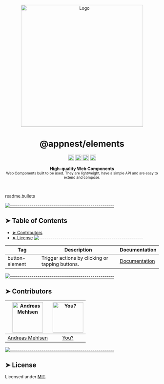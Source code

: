 <p align="center">
  <img src="https://raw.githubusercontent.com/andreasbm/elements/master/assets/logo-text.png?token=AF-iBbtFwTGmTCr-w-ZKDUg3jJVXROsJks5ceq82wA%3D%3D" alt="Logo" width="400" height="auto" />
</p>
<h1 align="center">@appnest/elements</h1>
<p align="center">
		<a href="https://npmcharts.com/compare/@appnest/elements?minimal=true"><img alt="Downloads per month" src="https://img.shields.io/npm/dm/@appnest/elements.svg" height="20"/></a>
<a href="https://www.npmjs.com/package/@appnest/elements"><img alt="NPM Version" src="https://img.shields.io/npm/v/@appnest/elements.svg" height="20"/></a>
<a href="https://david-dm.org/andreasbm/elements"><img alt="Dependencies" src="https://img.shields.io/david/andreasbm/elements.svg" height="20"/></a>
<a href="https://github.com/andreasbm/elements/graphs/contributors"><img alt="Contributors" src="https://img.shields.io/github/contributors/andreasbm/elements.svg" height="20"/></a>
	</p>

<p align="center">
  <b>High-quality Web Components</b></br>
  <sub>Web Components built to be used. They are lightweight, have a simple API and are easy to extend and compose.<sub>
</p>

<br />

readme.bullets

[![-----------------------------------------------------](https://raw.githubusercontent.com/andreasbm/readme/master/assets/lines/grass.png)](#table-of-contents)

## ➤ Table of Contents

* [➤ Contributors](#-contributors)
* [➤ License](#-license)
![-----------------------------------------------------](https://raw.githubusercontent.com/andreasbm/readme/master/assets/lines/grass.png)

| Tag | Description | Documentation |
| ------- | ------- | ------- |
| button-element | Trigger actions by clicking or tapping buttons. | [Documentation](/src/lib/button) |

[![-----------------------------------------------------](https://raw.githubusercontent.com/andreasbm/readme/master/assets/lines/grass.png)](#contributors)

## ➤ Contributors
	
|[<img alt="Andreas Mehlsen" src="https://avatars1.githubusercontent.com/u/6267397?s=460&v=4" width="100">](https://twitter.com/andreasmehlsen) | [<img alt="You?" src="https://joeschmoe.io/api/v1/random" width="100">](https://github.com/andreasbm/elements/blob/master/CONTRIBUTING.md)|
|:---: | :---:|
|[Andreas Mehlsen](https://twitter.com/andreasmehlsen) | [You?](https://github.com/andreasbm/elements/blob/master/CONTRIBUTING.md)|

[![-----------------------------------------------------](https://raw.githubusercontent.com/andreasbm/readme/master/assets/lines/grass.png)](#license)

## ➤ License
	
Licensed under [MIT](https://opensource.org/licenses/MIT).